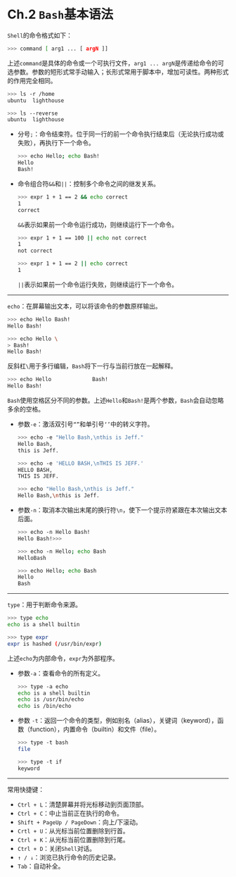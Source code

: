 # Ch.2 `Bash`基本语法

`Shell`的命令格式如下：

```bash
>>> command [ arg1 ... [ argN ]]
```

上述`command`是具体的命令或一个可执行文件，`arg1 ... argN`是传递给命令的可选参数。参数的短形式常手动输入；长形式常用于脚本中，增加可读性。两种形式的作用完全相同。

```bash
>>> ls -r /home
ubuntu  lighthouse

>>> ls --reverse
ubuntu  lighthouse
```

- 分号`;`：命令结束符。位于同一行的前一个命令执行结束后（无论执行成功或失败），再执行下一个命令。

  ```bash
  >>> echo Hello; echo Bash!
  Hello
  Bash!
  ```

- 命令组合符`&&`和`||`：控制多个命令之间的继发关系。

  ```bash
  >>> expr 1 + 1 == 2 && echo correct
  1
  correct
  ```

  `&&`表示如果前一个命令运行成功，则继续运行下一个命令。

  ```bash
  >>> expr 1 + 1 == 100 || echo not correct
  1
  not correct
  
  >>> expr 1 + 1 == 2 || echo correct
  1
  ```

  `||`表示如果前一个命令运行失败，则继续运行下一个命令。

---------------------------------------------

`echo`：在屏幕输出文本，可以将该命令的参数原样输出。

```bash
>>> echo Hello Bash!
Hello Bash!

>>> echo Hello \
> Bash!
Hello Bash!
```

反斜杠`\`用于多行编辑，`Bash`将下一行与当前行放在一起解释。

```bash
>>> echo Hello		       Bash!
Hello Bash!
```

`Bash`使用空格区分不同的参数。上述`Hello`和`Bash!`是两个参数，`Bash`会自动忽略多余的空格。

- 参数`-e`：激活双引号`“”`和单引号`‘’`中的转义字符。

  ```bash
  >>> echo -e "Hello Bash,\nthis is Jeff."
  Hello Bash,
  this is Jeff.
  
  >>> echo -e 'HELLO BASH,\nTHIS IS JEFF.'
  HELLO BASH,
  THIS IS JEFF.
  
  >>> echo "Hello Bash,\nthis is Jeff."
  Hello Bash,\nthis is Jeff.
  ```

- 参数`-n`：取消本次输出末尾的换行符`\n`，使下一个提示符紧跟在本次输出文本后面。

  ```bash
  >>> echo -n Hello Bash!
  Hello Bash!>>>
  
  >>> echo -n Hello; echo Bash
  HelloBash
  
  >>> echo Hello; echo Bash
  Hello
  Bash
  ```

--------------------------------------------------------

`type`：用于判断命令来源。

```bash
>>> type echo
echo is a shell builtin

>>> type expr
expr is hashed (/usr/bin/expr)
```

上述`echo`为内部命令，`expr`为外部程序。

- 参数`-a`：查看命令的所有定义。

  ```bash
  >>> type -a echo
  echo is a shell builtin
  echo is /usr/bin/echo
  echo is /bin/echo
  ```

- 参数 `-t`：返回一个命令的类型，例如别名（alias），关键词（keyword），函数（function），内置命令（builtin）和文件（file）。

  ```bash
  >>> type -t bash
  file
  
  >>> type -t if
  keyword
  ```

---------------------------------------------

常用快捷键：

- `Ctrl + L`：清楚屏幕并将光标移动到页面顶部。
- `Ctrl + C`：中止当前正在执行的命令。
- `Shift + PageUp / PageDown`：向上/下滚动。
- `Crtl + U`：从光标当前位置删除到行首。
- `Ctrl + K`：从光标当前位置删除到行尾。
- `Ctrl + D`：关闭`Shell`对话。
- `↑ / ↓`：浏览已执行命令的历史记录。
- `Tab`：自动补全。